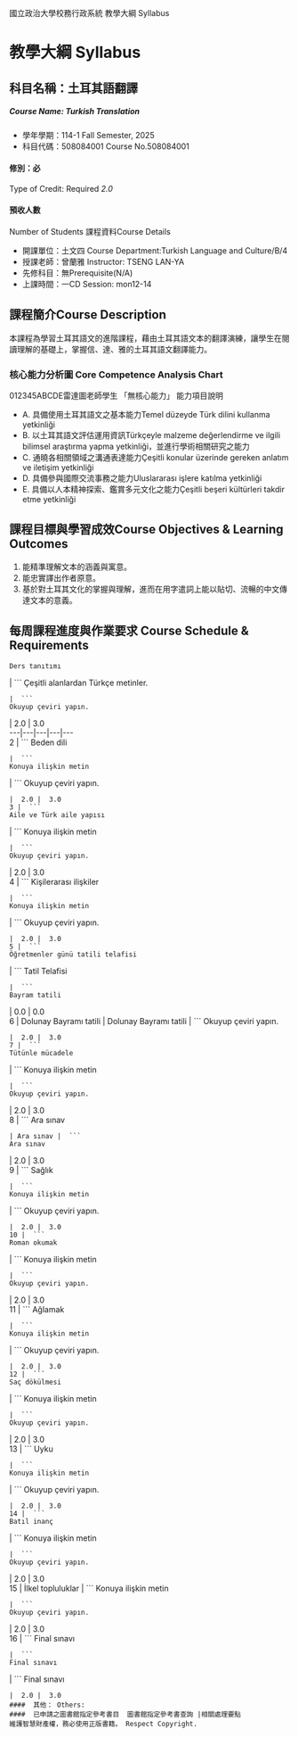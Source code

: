 國立政治大學校務行政系統 教學大綱 Syllabus
# 教學大綱 Syllabus
##  科目名稱：土耳其語翻譯
#####  Course Name: Turkish Translation
  * 學年學期：114-1 Fall Semester, 2025 
  * 科目代碼：508084001 Course No.508084001
#### 修別：必
Type of Credit: Required 
_2.0_
#### 預收人數
Number of Students
課程資料Course Details
  * 開課單位：土文四 Course Department:Turkish Language and Culture/B/4 
  * 授課老師：曾蘭雅 Instructor: TSENG LAN-YA 
  * 先修科目：無Prerequisite(N/A)
  * 上課時間：一CD Session: mon12-14
##  課程簡介Course Description
本課程為學習土耳其語文的進階課程，藉由土耳其語文本的翻譯演練，讓學生在閱讀理解的基礎上，掌握信、達、雅的土耳其語文翻譯能力。
###  核心能力分析圖 Core Competence Analysis Chart
012345ABCDE雷達圖老師學生
「無核心能力」 
能力項目說明
  * A. 具備使用土耳其語文之基本能力Temel düzeyde Türk dilini kullanma yetkinliği
  * B. 以土耳其語文評估運用資訊Türkçeyle malzeme değerlendirme ve ilgili bilimsel araştırma yapma yetkinliği，並進行學術相關研究之能力
  * C. 通曉各相關領域之溝通表達能力Çeşitli konular üzerinde gereken anlatım ve iletişim yetkinliği
  * D. 具備參與國際交流事務之能力Uluslararası işlere katılma yetkinliği
  * E. 具備以人本精神探索、鑑賞多元文化之能力Çeşitli beşeri kültürleri takdir etme yetkinliği
##  課程目標與學習成效Course Objectives & Learning Outcomes 
  1. 能精準理解文本的涵義與寓意。
  2. 能忠實譯出作者原意。
  3. 基於對土耳其文化的掌握與理解，進而在用字遣詞上能以貼切、流暢的中文傳達文本的意義。
##  每周課程進度與作業要求 Course Schedule & Requirements
```
Ders tanıtımı
```
|  ```
Çeşitli alanlardan Türkçe metinler.
```
|  ```
Okuyup çeviri yapın.
```
|  2.0 |  3.0  
---|---|---|---|---  
2 |  ```
Beden dili
```
|  ```
Konuya ilişkin metin
```
|  ```
Okuyup çeviri yapın.
```
|  2.0 |  3.0  
3 |  ```
Aile ve Türk aile yapısı
```
|  ```
Konuya ilişkin metin
```
|  ```
Okuyup çeviri yapın.
```
|  2.0 |  3.0  
4 |  ```
Kişilerarası ilişkiler
```
|  ```
Konuya ilişkin metin
```
|  ```
Okuyup çeviri yapın.
```
|  2.0 |  3.0  
5 |  ```
Öğretmenler günü tatili telafisi
```
|  ```
 Tatil Telafisi
```
|  ```
Bayram tatili
```
|  0.0 |  0.0  
6 | Dolunay Bayramı tatili | Dolunay Bayramı tatili |  ```
Okuyup çeviri yapın.
```
|  2.0 |  3.0  
7 |  ```
Tütünle mücadele
```
|  ```
Konuya ilişkin metin 
```
|  ```
Okuyup çeviri yapın.
```
|  2.0 |  3.0  
8 |  ```
Ara sınav
```
| Ara sınav |  ```
Ara sınav
```
|  2.0 |  3.0  
9 |  ```
Sağlık
```
|  ```
Konuya ilişkin metin
```
|  ```
Okuyup çeviri yapın.
```
|  2.0 |  3.0  
10 |  ```
Roman okumak
```
|  ```
Konuya ilişkin metin 
```
|  ```
Okuyup çeviri yapın.
```
|  2.0 |  3.0  
11 |  ```
Ağlamak
```
|  ```
Konuya ilişkin metin 
```
|  ```
Okuyup çeviri yapın.
```
|  2.0 |  3.0  
12 |  ```
Saç dökülmesi
```
|  ```
Konuya ilişkin metin
```
|  ```
Okuyup çeviri yapın.
```
|  2.0 |  3.0  
13 |  ```
Uyku
```
|  ```
Konuya ilişkin metin 
```
|  ```
Okuyup çeviri yapın.
```
|  2.0 |  3.0  
14 |  ```
Batıl inanç
```
|  ```
Konuya ilişkin metin
```
|  ```
Okuyup çeviri yapın.
```
|  2.0 |  3.0  
15 | İlkel topluluklar |  ```
Konuya ilişkin metin 
```
|  ```
Okuyup çeviri yapın.
```
|  2.0 |  3.0  
16 |  ```
Final sınavı
```
|  ```
Final sınavı
```
|  ```
Final sınavı
```
|  2.0 |  3.0  
####  其他： Others:
####  已申請之圖書館指定參考書目  圖書館指定參考書查詢 |相關處理要點
維護智慧財產權，務必使用正版書籍。 Respect Copyright.